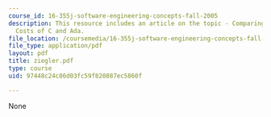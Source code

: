 ```yaml
---
course_id: 16-355j-software-engineering-concepts-fall-2005
description: This resource includes an article on the topic - Comparing Development
  Costs of C and Ada.
file_location: /coursemedia/16-355j-software-engineering-concepts-fall-2005/97448c24c86d03fc59f820887ec5860f_ziegler.pdf
file_type: application/pdf
layout: pdf
title: ziegler.pdf
type: course
uid: 97448c24c86d03fc59f820887ec5860f

---
```

None